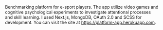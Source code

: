 Benchmarking platform for e-sport players. The app utilize video games and cognitive psychological experiments to investigate attentional processes and skill learning. I used Next.js, MongoDB, OAuth 2.0 and SCSS for development. You can visit the site at https://platform-app.herokuapp.com.

